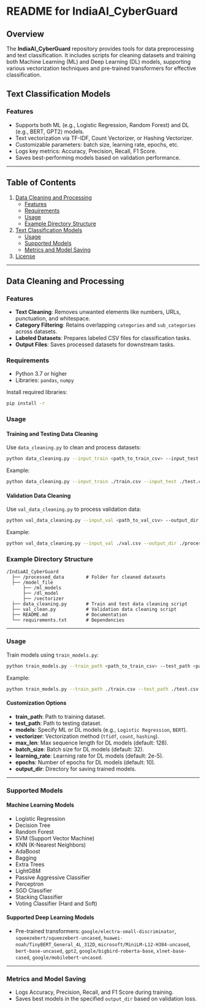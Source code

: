 # README for IndiaAI_CyberGuard

## Overview

The **IndiaAI_CyberGuard** repository provides tools for data preprocessing and text classification. It includes scripts for cleaning datasets and training both Machine Learning (ML) and Deep Learning (DL) models, supporting various vectorization techniques and pre-trained transformers for effective classification.

## Text Classification Models

### Features

- Supports both ML (e.g., Logistic Regression, Random Forest) and DL (e.g., BERT, GPT2) models.
- Text vectorization via TF-IDF, Count Vectorizer, or Hashing Vectorizer.
- Customizable parameters: batch size, learning rate, epochs, etc.
- Logs key metrics: Accuracy, Precision, Recall, F1 Score.
- Saves best-performing models based on validation performance.

---

## Table of Contents

1. [Data Cleaning and Processing](#data-cleaning-and-processing)
   - [Features](#features)
   - [Requirements](#requirements)
   - [Usage](#usage)
   - [Example Directory Structure](#example-directory-structure)
2. [Text Classification Models](#text-classification-models)
   - [Usage](#usage-1)
   - [Supported Models](#supported-models)
   - [Metrics and Model Saving](#metrics-and-model-saving)
3. [License](#license)

---

## Data Cleaning and Processing

### Features

- **Text Cleaning**: Removes unwanted elements like numbers, URLs, punctuation, and whitespace.
- **Category Filtering**: Retains overlapping `categories` and `sub_categories` across datasets.
- **Labeled Datasets**: Prepares labeled CSV files for classification tasks.
- **Output Files**: Saves processed datasets for downstream tasks.

### Requirements

- Python 3.7 or higher
- Libraries: `pandas`, `numpy`

Install required libraries:

```bash
pip install -r 
```

### Usage

#### Training and Testing Data Cleaning

Use `data_cleaning.py` to clean and process datasets:

```bash
python data_cleaning.py --input_train <path_to_train_csv> --input_test <path_to_test_csv> --output_dir <output_directory>
```

Example:

```bash
python data_cleaning.py --input_train ./train.csv --input_test ./test.csv --output_dir ./processed_data
```

#### Validation Data Cleaning

Use `val_data_cleaning.py` to process validation data:

```bash
python val_data_cleaning.py --input_val <path_to_val_csv> --output_dir <output_directory>
```

Example:

```bash
python val_data_cleaning.py --input_val ./val.csv --output_dir ./processed_data
```

### Example Directory Structure

```
/IndiaAI_CyberGuard
  ├── /processed_data        # Folder for cleaned datasets
  ├── /model_file
      ├── /ml_models
      ├── /dl_model
      ├── /vectorizer
  ├── data_cleaning.py       # Train and test data cleaning script
  ├── val_clean.py           # Validation data cleaning script
  ├── README.md              # Documentation
  └── requirements.txt       # Dependencies
```

---



### Usage

Train models using `train_models.py`:

```bash
python train_models.py --train_path <path_to_train_csv> --test_path <path_to_test_csv> --models <model1> <model2> ... --vectorizer <vectorizer_type> --output_dir <output_directory>
```

Example:

```bash
python train_models.py --train_path ./train.csv --test_path ./test.csv --models Logistic\ Regression SVM --vectorizer tfidf --output_dir ./models_dir
```

#### Customization Options

- **train_path**: Path to training dataset.
- **test_path**: Path to testing dataset.
- **models**: Specify ML or DL models (e.g., `Logistic Regression`, `BERT`).
- **vectorizer**: Vectorization method (`tfidf`, `count`, `hashing`).
- **max_len**: Max sequence length for DL models (default: 128).
- **batch_size**: Batch size for DL models (default: 32).
- **learning_rate**: Learning rate for DL models (default: 2e-5).
- **epochs**: Number of epochs for DL models (default: 10).
- **output_dir**: Directory for saving trained models.

---

### Supported Models

#### Machine Learning Models
- Logistic Regression
- Decision Tree
- Random Forest
- SVM (Support Vector Machine)
- KNN (K-Nearest Neighbors)
- AdaBoost
- Bagging
- Extra Trees
- LightGBM
- Passive Aggressive Classifier
- Perceptron
- SGD Classifier
- Stacking Classifier
- Voting Classifier (Hard and Soft)


#### Supported Deep Learning Models
- Pre-trained transformers: `google/electra-small-discriminator`, `squeezebert/squeezebert-uncased`, `huawei-noah/TinyBERT_General_4L_312D`, `microsoft/MiniLM-L12-H384-uncased`, `bert-base-uncased`, `gpt2`, `google/bigbird-roberta-base`, `xlnet-base-cased`, `google/mobilebert-uncased`.

---

### Metrics and Model Saving

- Logs Accuracy, Precision, Recall, and F1 Score during training.
- Saves best models in the specified `output_dir` based on validation loss.

